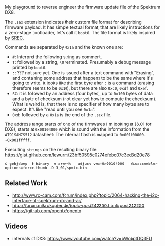 My playground to reverse engineer the firmware update file of the Spektrum DX8.

The `.sax` extension indicates their custom file format for describing firmware payload.
It has simple textual format, that are likely instructions for a zero-stage bootloader, let's call it `boot0`.
The file format is likely inspired by [SREC](https://en.wikipedia.org/wiki/SREC_(file_format)).

Commands are separated by `0x1a` and the known one are:

* `#`: Interpret the following string as comment.
* `T`: followed by a string, `\0` terminated. Presumably a debug message printed by `boot0`.
* `:`: ??? not sure yet. One is issued after a text command with "Erasing", and containing some address that happens to be the same where it's going to write. It looks like the first byte after `:` is a command (erasing therefore seems to be `0x10`), but there are also `0xc0`, `0xdf` and `0xef`.
* `SC`: it is followed by an address (four bytes), up to `0x100` bytes of data and a byte of checksum (not clear yet how to compute the checksum). What is weird is, that there is no specifier of how many bytes are to expect. It's like "read until you see `0x1a`".
* `0xd`: followed by a `0x1a` is the end of the `.sax` file.

The address range starts of one of the firmwares I'm looking at (3.01 for DX8), starts at `0x00104000` which is sound with the information from the `AT91SAM7S512` datasheet: The internal flash is mapped to `0x001000000--0x001fffff`.

Executing `strings` on the resulting binary file: https://gist.github.com/lewurm/23bf50595c0274efebc07c3ed3d20e78

```
$ gobjdump -b binary -m armv4t --adjust-vma=0x00104000 --disassembler-options=force-thumb -D 3_01/spmtx.bin
```

## Related Work

* http://www.rc-cam.com/forum/index.php?/topic/2064-hacking-the-i2c-interface-of-spektrum-dx-and-ar/
* http://forum.mikrokopter.de/topic-post242250.html#post242250
* https://github.com/opentx/opentx

## Videos

* internals of DX8: https://www.youtube.com/watch?v=bWobptDQ3FU

